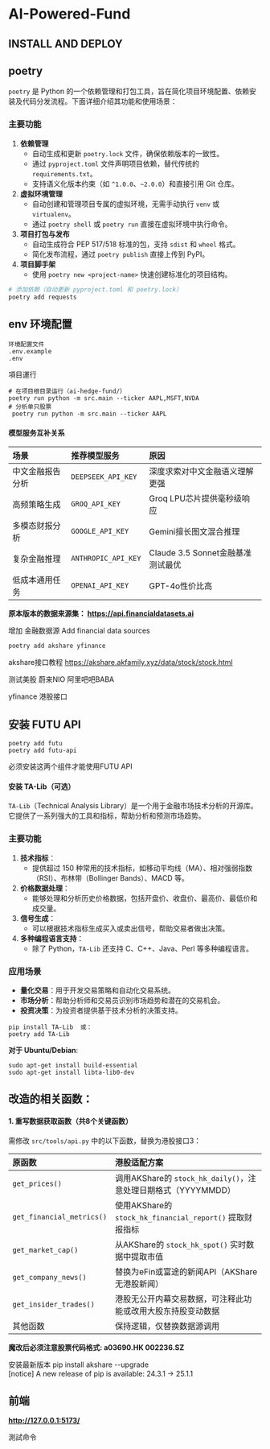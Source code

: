# AI-Powered-Fund



## INSTALL AND DEPLOY



## poetry 

`poetry` 是 Python 的一个依赖管理和打包工具，旨在简化项目环境配置、依赖安装及代码分发流程。下面详细介绍其功能和使用场景：

### 主要功能

1. **依赖管理**
   - 自动生成和更新 `poetry.lock` 文件，确保依赖版本的一致性。
   - 通过 `pyproject.toml` 文件声明项目依赖，替代传统的 `requirements.txt`。
   - 支持语义化版本约束（如 `^1.0.0`、`~2.0.0`）和直接引用 Git 仓库。
2. **虚拟环境管理**
   - 自动创建和管理项目专属的虚拟环境，无需手动执行 `venv` 或 `virtualenv`。
   - 通过 `poetry shell` 或 `poetry run` 直接在虚拟环境中执行命令。
3. **项目打包与发布**
   - 自动生成符合 PEP 517/518 标准的包，支持 `sdist` 和 `wheel` 格式。
   - 简化发布流程，通过 `poetry publish` 直接上传到 PyPI。
4. **项目脚手架**
   - 使用 `poetry new <project-name>` 快速创建标准化的项目结构。

```bash
# 添加依赖（自动更新 pyproject.toml 和 poetry.lock）
poetry add requests
```



## env 环境配置

```
环境配置文件
.env.example
.env
```

項目運行

```
# 在项目根目录运行（ai-hedge-fund/）
poetry run python -m src.main --ticker AAPL,MSFT,NVDA
# 分析单只股票
 poetry run python -m src.main --ticker AAPL 
```

#### **模型服务互补关系**

| **场景**         | **推荐模型服务**    | **原因**                          |
| :--------------- | :------------------ | :-------------------------------- |
| 中文金融报告分析 | `DEEPSEEK_API_KEY`  | 深度求索对中文金融语义理解更强    |
| 高频策略生成     | `GROQ_API_KEY`      | Groq LPU芯片提供毫秒级响应        |
| 多模态财报分析   | `GOOGLE_API_KEY`    | Gemini擅长图文混合推理            |
| 复杂金融推理     | `ANTHROPIC_API_KEY` | Claude 3.5 Sonnet金融基准测试最优 |
| 低成本通用任务   | `OPENAI_API_KEY`    | GPT-4o性价比高                    |

**原本版本的数据来源集： https://api.financialdatasets.ai**

增加 金融数据源 Add financial data sources

```bash
poetry add akshare yfinance
```

akshare接口教程  https://akshare.akfamily.xyz/data/stock/stock.html

测试美股 蔚来NIO  阿里吧吧BABA

yfinance 港股接口



## 安装 FUTU API

```
poetry add futu
poetry add futu-api 
```

必须安装这两个组件才能使用FUTU API

#### 安装 TA-Lib（可选）

`TA-Lib`（Technical Analysis Library）是一个用于金融市场技术分析的开源库。它提供了一系列强大的工具和指标，帮助分析和预测市场趋势。

### 主要功能

1. **技术指标**：
   - 提供超过 150 种常用的技术指标，如移动平均线（MA）、相对强弱指数（RSI）、布林带（Bollinger Bands）、MACD 等。
2. **价格数据处理**：
   - 能够处理和分析历史价格数据，包括开盘价、收盘价、最高价、最低价和成交量。
3. **信号生成**：
   - 可以根据技术指标生成买入或卖出信号，帮助交易者做出决策。
4. **多种编程语言支持**：
   - 除了 Python，`TA-Lib` 还支持 C、C++、Java、Perl 等多种编程语言。

### 应用场景

- **量化交易**：用于开发交易策略和自动化交易系统。
- **市场分析**：帮助分析师和交易员识别市场趋势和潜在的交易机会。
- **投资决策**：为投资者提供基于技术分析的决策支持。

```
pip install TA-Lib  或：
poetry add TA-Lib
```

**对于 Ubuntu/Debian**:

```
sudo apt-get install build-essential
sudo apt-get install libta-lib0-dev
```



## 改造的相关函数：

#### **1. 重写数据获取函数（共8个关键函数）**

需修改 `src/tools/api.py` 中的以下函数，替换为港股接口3：

| **原函数**                | **港股适配方案**                                             |
| :------------------------ | :----------------------------------------------------------- |
| `get_prices()`            | 调用AKShare的 `stock_hk_daily()`，注意处理日期格式（YYYYMMDD） |
| `get_financial_metrics()` | 使用AKShare的 `stock_hk_financial_report()` 提取财报指标     |
| `get_market_cap()`        | 从AKShare的 `stock_hk_spot()` 实时数据中提取市值             |
| `get_company_news()`      | 替换为eFin或富途的新闻API（AKShare无港股新闻）               |
| `get_insider_trades()`    | 港股无公开内幕交易数据，可注释此功能或改用大股东持股变动数据 |
| 其他函数                  | 保持逻辑，仅替换数据源调用                                   |

**魔改后必须注意股票代码格式:  a03690.HK  002236.SZ**

安装最新版本 pip install akshare --upgrade  
[notice] A new release of pip is available: 24.3.1 -> 25.1.1

## 前端

**http://127.0.0.1:5173/**



測試命令

```

```

